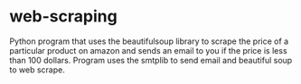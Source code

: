 # web-scraping
Python program that uses the beautifulsoup library to scrape the price of a particular product on amazon and sends an email to you if the price is less than 100 dollars.
Program uses the smtplib to send email and beautiful soup to web scrape.
